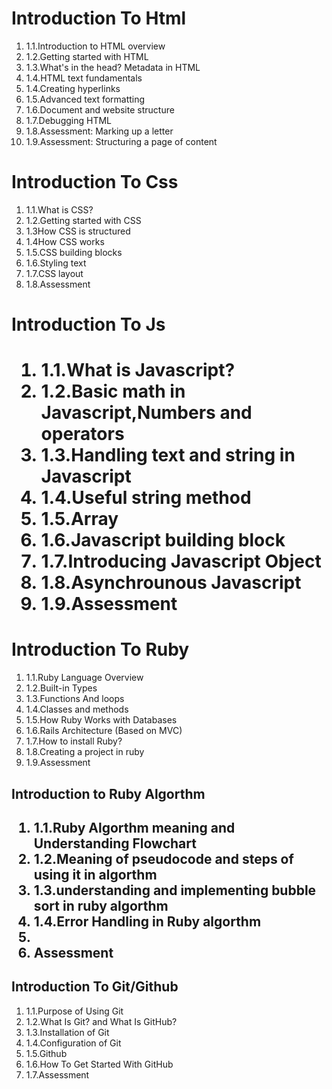 <h1>Introduction To Html</h1>

<ol>
<li>1.1.Introduction to HTML overview</li>
<li>1.2.Getting started with HTML</li>
<li>1.3.What's in the head? Metadata in HTML</li>
<li>1.4.HTML text fundamentals</li>
<li>1.4.Creating hyperlinks</li>
<li>1.5.Advanced text formatting</li>
<li>1.6.Document and website structure</li>
<li>1.7.Debugging HTML</li>
<li>1.8.Assessment: Marking up a letter</li>
<li>1.9.Assessment: Structuring a page of content</li>
</ol>

<h1>Introduction To Css</h1>

<ol>
<li>1.1.What is CSS?</li>
<li>1.2.Getting started with CSS</li>
<li>1.3How CSS is structured</li>
<li>1.4How CSS works</li>
<li>1.5.CSS building blocks</li>
<li>1.6.Styling text</li>
<li>1.7.CSS layout</li>
<li>1.8.Assessment</li>
</ol>

<h1>Introduction To Js<h1>

<ol>
<li>1.1.What is Javascript?</li>
<li>1.2.Basic math in Javascript,Numbers and operators</li>
<li>1.3.Handling text and string in Javascript</li>
<li>1.4.Useful string method</li>
<li>1.5.Array</li>
<li>1.6.Javascript building block</li>
<li>1.7.Introducing Javascript Object</li>
<li>1.8.Asynchrounous Javascript</li>
<li>1.9.Assessment</li>
</ol>



<h1>Introduction To Ruby</h1>

<ol>
<li>1.1.Ruby Language Overview</li>
<li>1.2.Built-in Types</li>
<li>1.3.Functions And loops</li>
<li>1.4.Classes and methods</li>
<li>1.5.How Ruby Works with Databases</li>
<li>1.6.Rails Architecture (Based on MVC)</li>
<li>1.7.How to install Ruby?</li>
<li>1.8.Creating a project in ruby</li>
<li>1.9.Assessment</li>
</ol>

<h2>Introduction to Ruby Algorthm<h2>
<ol>
<li>1.1.Ruby Algorthm meaning and Understanding Flowchart</li>
<li>1.2.Meaning of pseudocode and steps of using it in algorthm</li>
<li>1.3.understanding and implementing bubble sort in ruby algorthm</li>
<li>1.4.Error Handling in Ruby algorthm<li>
<li>Assessment</li>
</ol>


<h2>Introduction To Git/Github</h2>

<ol>
<li>1.1.Purpose of Using Git</li>
<li>1.2.What Is Git? and What Is GitHub?</li>
<li>1.3.Installation of Git</li>
<li>1.4.Configuration of Git</li>
<li>1.5.Github</li>
<li>1.6.How To Get Started With GitHub</li>
<li>1.7.Assessment</li>
</ol>



